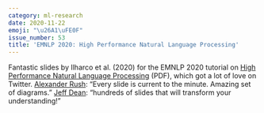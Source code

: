 ```yaml
---
category: ml-research
date: 2020-11-22
emoji: "\u26A1\uFE0F"
issue_number: 53
title: 'EMNLP 2020: High Performance Natural Language Processing'
---
```


Fantastic slides by Ilharco et al.
(2020) for the EMNLP 2020 tutorial on [High Performance Natural Language Processing](http://gabrielilharco.com/publications/EMNLP_2020_Tutorial__High_Performance_NLP.pdf?utm_campaign=Dynamically%20Typed&utm_medium=email&utm_source=Revue%20newsletter) (PDF), which got a lot of love on Twitter.
[Alexander Rush](https://twitter.com/srush_nlp/status/1329500650447790084?utm_campaign=Dynamically%20Typed&utm_medium=email&utm_source=Revue%20newsletter): “Every slide is current to the minute.
Amazing set of diagrams.” [Jeff Dean](https://twitter.com/JeffDean/status/1330013793766711299?utm_campaign=Dynamically%20Typed&utm_medium=email&utm_source=Revue%20newsletter): “hundreds of slides that will transform your understanding!”
